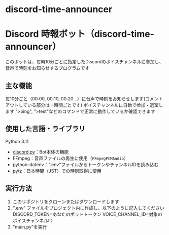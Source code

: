 # discord-time-announcer

# Discord 時報ボット（discord-time-announcer）
このボットは、毎時10分ごとに指定したDiscordのボイスチャンネルに参加し、音声で時刻をお知らせするプログラムです

## 主な機能
毎10分ごと（00:00, 00:10, 00:20...）に音声で時刻をお知らせします(コメントアウトしている部分は一時間ごとです)
ボイスチャンネルに自動で参加・退室します
">ping", ">test"などのコマンドで正常に動作しているか確認できます

## 使用した言語・ライブラリ
Python 3.11
- [discord.py](https://github.com/Rapptz/discord.py)：Bot本体の機能
- FFmpeg：音声ファイルの再生に使用（`FFmpegPCMAudio`）
- python-dotenv：".env"ファイルからトークンやチャンネルIDを読み込む
- pytz：日本時間（JST）での時刻取得に使用

## 実行方法
1. このリポジトリをクローンまたはダウンロードします
2. ".env" ファイルをプロジェクト内に作成し、以下のように記入してください
  DISCORD_TOKEN=あなたのボットトークン
  VOICE_CHANNEL_ID=対象のボイスチャンネルID
3. "main.py"を実行
